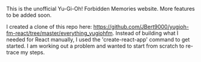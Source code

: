This is the unofficial Yu-Gi-Oh! Forbidden Memories website. More features to be added soon.

I created a clone of this repo here: https://github.com/JBert9000/yugioh-fm-react/tree/master/everything_yugiohfm. Instead of building what I needed for React manually, I used the 'create-react-app' command to get started. I am working out a problem and wanted to start from scratch to re-trace my steps.
